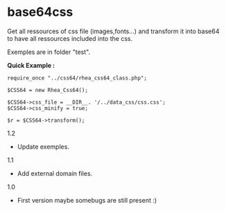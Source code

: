 # base64css

Get all ressources of css file (images,fonts...) and transform it into base64 to have all ressources included into the css.

Exemples are in folder "test".

**Quick Example :**

```
require_once "../css64/rhea_css64_class.php"; 

$CSS64 = new Rhea_Css64();

$CSS64->css_file = __DIR__. '/../data_css/css.css';
$CSS64->css_minify = true;

$r = $CSS64->transform();
```

1.2

- Update exemples.

1.1

- Add external domain files.

1.0 

- First version maybe somebugs are still present :)

